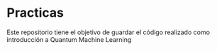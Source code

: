 # Practicas
Este repositorio tiene el objetivo de guardar el código realizado como introducción a Quantum Machine Learning
